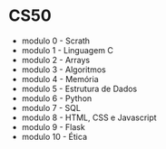 # CS50
- modulo 0 - Scrath
- modulo 1 - Linguagem C
- modulo 2 - Arrays
- modulo 3 - Algoritmos
- modulo 4 - Memória
- modulo 5 - Estrutura de Dados
- modulo 6 - Python
- modulo 7 - SQL
- modulo 8 - HTML, CSS e Javascript
- modulo 9 - Flask
- modulo 10 - Ética
